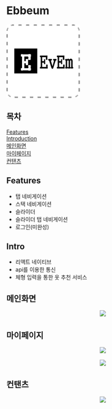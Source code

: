 # Ebbeum
![Alt text](/assets/icon.png)

## 목차
[Features](#Features) <br>
[Introduction](#Intro) <br>
[메인화면](#메인화면) <br>
[마이페이지](#마이페이지) <br>
[컨탠츠](#컨탠츠)

## Features
- 탭 네비게이션
- 스택 네비게이션
- 슬라이더
- 슬라이더 탭 네비게이션
- 로그인(미완성)

## Intro
- 리액트 네이티브
- api를 이용한 통신
- 체형 입력을 통한 옷 추천 서비스

## 메인화면
<p align="center">
    <image src="./intro_image/Loading.png" height="500px">
</p>


## 마이페이지
<p align="center">
    <image src="./intro_image/mypage.png" height="500px">
</p>

<p align="center">
    <image src="./intro_image/setting.png" height="500px">
</p>


## 컨탠츠
<p align="center">
    <image src="./intro_image/clothes.png" height="500px">
</p>


